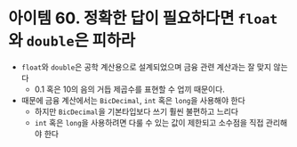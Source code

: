 # 아이템 60. 정확한 답이 필요하다면 `float`와 `double`은 피하라
- `float`와 `double`은 공학 계산용으로 설계되었으며 금융 관련 계산과는 잘 맞지 않는다
  - 0.1 혹은 10의 음의 거듭 제곱수를 표현할 수 업끼 때문이다.
- 때문에 금융 계산에서는 `BicDecimal`, `int` 혹은 `long`을 사용해야 한다
  - 하지만 `BicDecimal`을 기본타입보다 쓰기 훨씬 불편하고 느리다
  - `int` 혹은 `long`을 사용하려면 다룰 수 있는 값이 제한되고 소수점을 직접 관리해야 한다